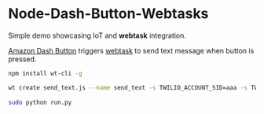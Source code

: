 Node-Dash-Button-Webtasks
===================

Simple demo showcasing IoT and **webtask** integration. 

[Amazon Dash Button](www.amazon.com/oc/dash-button) triggers [webtask](https://webtask.io/) to send text message when button is pressed.

```bash 
npm install wt-cli -g

wt create send_text.js --name send_text -s TWILIO_ACCOUNT_SID=aaa -s TWILIO_AUTH_TOKEN=aaa -s TWILIO_NUMBER=+15005550006
 
sudo python run.py
```


